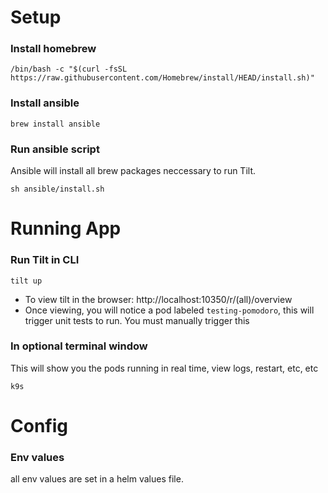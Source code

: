# Setup

### Install homebrew
```
/bin/bash -c "$(curl -fsSL https://raw.githubusercontent.com/Homebrew/install/HEAD/install.sh)"
```

### Install ansible
```
brew install ansible
```

### Run ansible script
Ansible will install all brew packages neccessary to run Tilt.
```
sh ansible/install.sh
```

# Running App

### Run Tilt in CLI
```
tilt up
```
- To view tilt in the browser: http://localhost:10350/r/(all)/overview
- Once viewing, you will notice a pod labeled `testing-pomodoro`, this will trigger unit tests to run.  You must manually trigger this

### In optional terminal window
This will show you the pods running in real time, view logs, restart, etc, etc
```
k9s
```


# Config

### Env values
all env values are set in a helm values file.